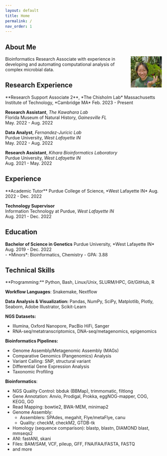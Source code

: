 ```yaml
---
layout: default
title: Home
permalink: /
nav_order: 1
---
```

## **About Me** 
<div class="code-example fs-3 fw-400 lh-0.3" markdown="1">
<img src="assets/img/about_me_img/Screenshot (298).png" alt="Avatar of Nhi Vo" width="100" height="100" style="float: right; margin-left: 1rem;" /> 
Bioinformatics Research Associate with experience in developing and automating computational analysis of complex microbial data. 
</div>

## **Research Experience**
<div class="code-example fs-3 fw-400 lh-0.2" markdown="1">
**Research Support Associate 2**, *The Chisholm Lab*  
Massachusetts Institute of Technology, *Cambridge MA*  
Feb. 2023 - Present   
  
**Research Assistant**, *The Kawahara Lab*     
Florida Museum of Natural History, *Gainesville FL*   
May. 2022 - Aug. 2022     
 
**Data Analyst**, *Fernandez-Juricic Lab*    
Purdue University, *West Lafayette IN*   
May. 2022 - Aug. 2022   
  
**Research Assistant**, *Kihara Bioinformatics Laboratory*  
Purdue University, *West Lafayette IN*  
Aug. 2021 - May. 2022   
</div>

## **Experience**
<div class="code-example fs-3 fw-400 lh-0.2" markdown="1">
**Academic Tutor**  
Purdue College of Science, *West Lafayette IN*  
Aug. 2022 - Dec. 2022
  
**Technology Supervisor**     
Information Technology at Purdue, *West Lafayette IN*   
Aug. 2021 - Dec. 2022     
</div>

## **Education** 
<div class="code-example fs-3 fw-400 lh-0.3" markdown="1">
<strong>Bachelor of Science in Genetics</strong>  
Purdue University, *West Lafayette IN*  
Aug. 2019 - Dec. 2022  

<div class="fs-2"  markdown="1">
- *Minors*: Bioinformatics, Chemistry     
- GPA: 3.88  
</div>
</div>

## **Technical Skills**
<div class="code-example fs-2 fw-400 lh-0.3" markdown="1">
**Programming:** Python, Bash, Linux/Unix, SLURM/HPC, Git/GitHub, R  

**Workflow Languages**: Snakemake, Nextflow   

**Data Analysis & Visualization:** Pandas, NumPy, SciPy, Matplotlib, Plotly, Seaborn, Adobe Illustrator, Scikit-Learn   

**NGS Datasets:**   
- Illumina, Oxford Nanopore, PacBio HiFi, Sanger  
- RNA-seq/metatranscriptomics, DNA-seq/metagenomics, epigenomics  

**Bioinformatics Pipelines:**   
- Genome Assembly/Metagenomic Assembly (MAGs)  
- Comparative Genomics (Pangenomics) Analysis   
- Variant Calling: SNP, structural variant   
- Differential Gene Expression Analysis    
- Taxonomic Profiling   

**Bioinformatics**:    
- NGS Quality Control: bbduk (BBMap), trimmomatic, filtlong  
- Gene Annotation: Anvio, Prodigal, Prokka, eggNOG-mapper, COG, KEGG, GO  
- Read Mapping: bowtie2, BWA-MEM, minimap2  
- Genome Assembly:   
    - Assemblers: SPAdes, megahit, Flye/metaFlye, canu  
    - Quality: checkM, checkM2, GTDB-tk  
- Homology (sequence comparison): blastp, blastn, DIAMOND blast, mmseqs2  
- ANI: fastANI, skani  
- Files: BAM/SAM, VCF, pileup, GFF, FNA/FAA/FASTA, FASTQ  
- and more  
</div>

